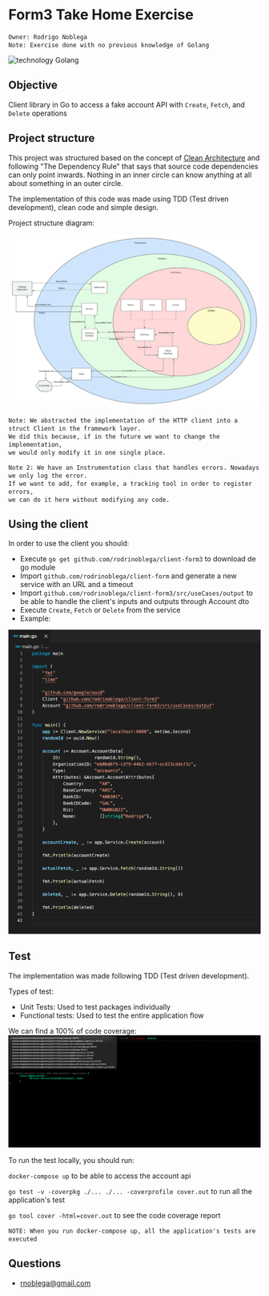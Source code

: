 # Form3 Take Home Exercise

```
Owner: Rodrigo Noblega
Note: Exercise done with no previous knowledge of Golang
```

![technology Golang](https://img.shields.io/badge/technology-Golang-blue.svg)

## Objective

Client library in Go to access a fake account API with `Create`, `Fetch`, and `Delete` operations


## Project structure

This project was structured based on the concept of [Clean Architecture](https://blog.cleancoder.com/uncle-bob/2012/08/13/the-clean-architecture.html) and following "The Dependency Rule" that says that source code dependencies can only point inwards. Nothing in an inner circle can know anything at all about something in an outer circle.

The implementation of this code was made using TDD (Test driven development), clean code and simple design.

Project structure diagram: 

![](static/ProjectStructureDiagram.jpeg)

```
Note: We abstracted the implementation of the HTTP client into a struct Client in the framework layer. 
We did this because, if in the future we want to change the implementation, 
we would only modify it in one single place.
```

```
Note 2: We have an Instrumentation class that handles errors. Nowadays we only log the error. 
If we want to add, for example, a tracking tool in order to register errors, 
we can do it here without modifying any code.
```


## Using the client

In order to use the client you should:

- Execute `go get github.com/rodrinoblega/client-form3` to download de go module
- Import `github.com/rodrinoblega/client-form` and generate a new service with an URL and a timeout
- Import `github.com/rodrinoblega/client-form3/src/useCases/output` to be able to handle the client's inputs and outputs through Account dto
- Execute `Create`, `Fetch` or `Delete` from the service
- Example:

![](static/UsingTheClient.png)


## Test

The implementation was made following TDD (Test driven development).

Types of test:
* Unit Tests: Used to test packages individually
* Functional tests: Used to test the entire application flow 


We can find a 100% of code coverage:
![](static/CodeCoverage.png)

To run the test locally, you should run:

`docker-compose up` to be able to access the account api

`go test -v -coverpkg ./... ./... -coverprofile cover.out` to run all the application's test

`go tool cover -html=cover.out` to see the code coverage report

```
NOTE: When you run docker-compose up, all the application's tests are executed
```


## Questions

* [rnoblega@gmail.com](rnoblega@gmail.com)

